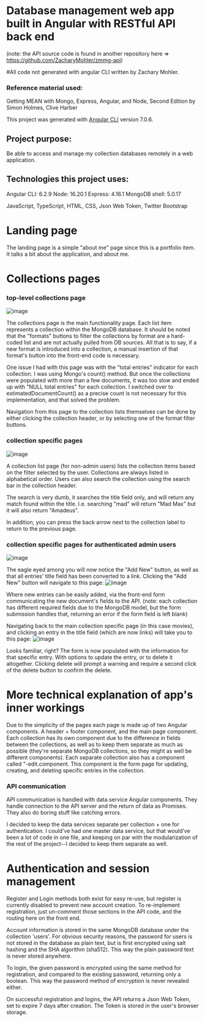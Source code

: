 # Database management web app built in Angular with RESTful API back end
(note: the API source code is found in another repository here => https://github.com/ZacharyMohler/zmmg-api)

#All code not generated with angular CLI written by Zachary Mohler. 
### Reference material used: 
Getting MEAN with Mongo, Express, Angular, and Node, Second Edition by Simon Holmes, Clive Harber

This project was generated with [Angular CLI](https://github.com/angular/angular-cli) version 7.0.6.

## Project purpose:
Be able to access and manage my collection databases remotely in a web application.

## Technologies this project uses:

Angular CLI: 6.2.9
Node: 16.20.1
Express: 4.16.1
MongoDB shell: 5.0.17

JavaScript, TypeScript, HTML, CSS, Json Web Token, Twitter Bootstrap


# Landing page

The landing page is a simple "about me" page since this is a portfolio item.
It talks a bit about the application, and about me. 


# Collections pages

### top-level collections page
![image](https://github.com/ZacharyMohler/zmmg-last-try/assets/95890882/52fea523-ac5b-476b-96b4-01650d4f7890)

The collections page is the main functionality page. Each list item represents a collection within the MongoDB database.
It should be noted that the "formats" buttons to filter the collections by format are a hard-coded list and are not actually pulled from DB sources.
All that is to say, if a new format is introduced into a collection, a manual insertion of that format's button into the front-end code is necessary. 

One issue I had with this page was with the "total entries" indicator for each collection. I was using Mongo's count() method. But once the collections
were populated with more than a few documents, it was too slow and ended up with "NULL total entries" for each collection. I switched over to estimatedDocumentCount()
as a precise count is not necessary for this implementation, and that solved the problem. 

Navigation from this page to the collection lists themselves can be done by either clicking the collection header, or by selecting one of the format filter buttons. 

### collection specific pages
![image](https://github.com/ZacharyMohler/zmmg-last-try/assets/95890882/93684ebd-f433-4689-8bbc-af49758b25f5)

A collection list page (for non-admin users) lists the collection items based on the filter selected by the user. 
Collections are always listed in alphabetical order. Users can also search the collection using the search bar in the collection header.

The search is very dumb, it searches the title field only, and will return any match found within the title. I.e. searching "mad" will return "Mad Max" but it will also return
"Amadeus".

In addition, you can press the back arrow next to the collection label to return to the previous page.

### collection specific pages for authenticated admin users
![image](https://github.com/ZacharyMohler/zmmg-last-try/assets/95890882/32762bca-e63d-4bf8-9ce1-2ea5f301e521)

The eagle eyed among you will now notice the "Add New" button, as well as that all entries' title field has been converted to a link.
Clicking the "Add New" button will navigate to this page: 
![image](https://github.com/ZacharyMohler/zmmg-last-try/assets/95890882/ba2f06b1-2a0e-4dd3-88eb-4088d3ead25b)

Where new entries can be easily added, via the front-end form communicating the new document's fields to the API. 
(note: each collection has different required fields due to the MongoDB model, but the form submission handles that, returning an error if the form field is left blank)

Navigating back to the main collection specific page (in this case movies), and clicking an entry in the title field (which are now links) will take you to this page:
![image](https://github.com/ZacharyMohler/zmmg-last-try/assets/95890882/b4d98770-e956-4fe3-b4b8-5925ac9a37b0)

Looks familiar, right? The form is now populated with the information for that specific entry. With options to update the entry, or to delete it altogether. 
Clicking delete will prompt a warning and require a second click of the delete button to confirm the delete. 

# More technical explanation of app's inner workings

Due to the simplicity of the pages each page is made up of two Angular components. A header + footer component, and the main page component. Each collection has its own component due to the difference in fields between the collections, as well as to keep them separate as much as possible (they're separate MongoDB collections, so they might as well be different components). Each separate collection also has a component called "<collection name>-edit.component. This component is the form page for updating, creating, and deleting specific entries in the collection. 

### API communication
API communication is handled with data.service Angular components. They handle connection to the API server and the return of data as Promises. They also do boring stuff like catching errors.

I decided to keep the data services separate per collection + one for authentication. I could've had one master data service, but that would’ve been a lot of code in one file, and keeping on par with the modularization of the rest of the project--I decided to keep them separate as well. 

# Authentication and session management

Register and Login methods both exist for easy re-use, but register is currently disabled to prevent new account creation. To re-implement registration, just un-comment those sections in the API code, and the routing here on the front end. 

Account information is stored in the same MongoDB database under the collection 'users'. For obvious security reasons, the password for users is not stored in the database as plain text, but is first encrypted using salt hashing and the SHA algorithm (sha512). This way the plain password text is never stored anywhere. 

To login, the given password is encrypted using the same method for registration, and compared to the existing password, returning only a boolean. This way the password method of encryption is never revealed either. 

On successful registration and logins, the API returns a Json Web Token, set to expire 7 days after creation. The Token is stored in the user's browser storage. 












